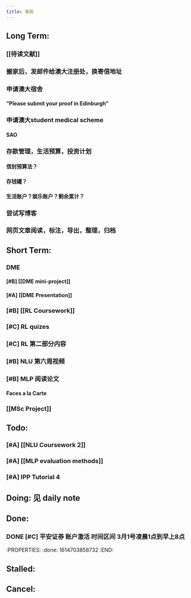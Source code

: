 ```yaml
---
title: 看板
---
```


## Long Term:
### [[待读文献]]
### 搬家后，发邮件给澳大注册处，换寄信地址
### 申请澳大宿舍
#### “Please submit your proof in Edinburgh”
### 申请澳大student medical scheme
#### SAO
### 存款管理，生活预算，投资计划
#### 信封预算法？
#### 存钱罐？
#### 生活账户？娱乐账户？剩余累计？
### 尝试写博客
### 网页文章阅读，标注，导出，整理，归档
###
## Short Term:
### DME
#### [#B] [[DME mini-project]]
#### [#A] [[DME Presentation]]
### [#B] [[RL Coursework]]
### [#C] RL quizes
### [#C] RL 第二部分内容
### [#B] NLU 第六周视频
### [#B] MLP 阅读论文
#### Faces a la Carte
### [[MSc Project]]
###
## Todo:
### [#A] [[NLU Coursework 2]]
### [#A] [[MLP evaluation methods]]
### [#A] IPP Tutorial 4
###
## Doing: 见 daily note
## Done:
### DONE [#C] 平安证券 账户激活 时间区间 3月1号凌晨1点到早上8点
:PROPERTIES:
:done: 1614703858732
:END:
###
## Stalled:
###
## Cancel:
###